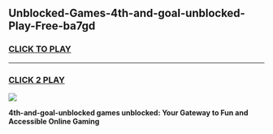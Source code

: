 
## Unblocked-Games-4th-and-goal-unblocked-Play-Free-ba7gd
<h3>
<a href="https://premium76.site?title=4th-and-goal-unblocked&ref=19M">CLICK TO PLAY</a></h3>
<hr>

<h3>
<a href="https://premium76.site?title=4th-and-goal-unblocked&ref=19M">CLICK 2 PLAY</a>
  
</h3>

<a href="https://premium76.site?title=4th-and-goal-unblocked&ref=19M"><img src="https://clearcache.store/games.png"></a>


**4th-and-goal-unblocked games unblocked: Your Gateway to Fun and Accessible Online Gaming**
